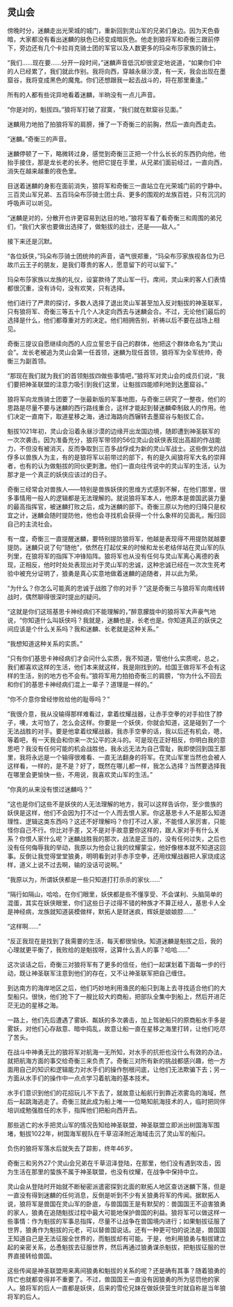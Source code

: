 ## 灵山会

傍晚时分，迷麟走出光荣城的城门，重新回到灵山军的兄弟们身边。因为天色昏暗，大家都没有看出迷麟的肤色已经变成暗灰色。他走到狼将军和奇衡三跟前停下，旁边还有几个卡拉肖克骑士团的军官以及人数更多的玛朵布莎家族的骑士。

“我们……现在要……分开一段时间，”迷麟声音低沉却很坚定地说道，“如果你们中的人已经累了，我们就此作别。我将向西，穿越永昼沙漠，有一天，我会出现在墨窟谷，我将变成黑色的魔鬼。你们还想跟我一起去战斗的，将在那里重逢。”

所有的人都有些诧异地看着迷麟，半晌没有一点儿声音。

“你是对的，魁拔四。”狼将军打破了寂寞，“我们就在默窟谷见面。”

迷麟用力地拍了拍狼将军的肩膀，捶了一下奇衡三的前胸，然后一直向西走去。

“迷麟。”奇衡三的声音。

迷麟停顿了一下，略微转过身，感觉到奇衡三正把一个什么长长的东西扔向他，他抬手接住，那是龙长老的长矛。他把它提在手里，从兄弟们面前经过，一直向西，消失在越来越重的夜色里。

目送着迷麟的身影在面前消失，狼将军和奇衡三一直站立在光荣城门前的宁静中。三百灵山军兄弟、五百玛朵布莎骑士团士兵、更多的围观的龙族百姓，只有沉沉的呼吸声可以听见。

“迷麟是对的，分散开也许更容易到达目的地，”狼将军看了看奇衡三和周围的弟兄们，“我们大家也要做出选择了，做魁拔的战士，还是——敌人。”

接下来还是沉默。

“各位妖侠，”玛朵布莎骑士团统帅的声音，语气很郑重，“玛朵布莎家族视各位为已故爪云王子的朋友，是我们尊贵的客人，愿意留下的可以留下。”

玛朵布莎家族以龙族的礼仪，设宴款待了灵山军一行。席间，灵山来的客人们表情都很沉重，没有诗句，没有欢笑，只有选择。

他们进行了严肃的探讨，多数人选择了退出灵山军甚至加入反对魁拔的神圣联军，只有狼将军、奇衡三等五十几个人决定向西去与迷麟会合。不过，无论他们最后的选择是什么，他们都尊重对方的决定。他们相拥告别，祈祷以后不要在战场上相见。

奇衡三提议自愿继续向西的人应立誓忠于自己的群体，他把这个群体命名为“灵山会”。龙长老被追为灵山会第一任首领，迷麟为现任首领，狼将军为全军统帅，奇衡三为副首领。

“那现在我们就为我们的首领魁拔四做些事情吧，”狼将军对灵山会的成员们说，“我们要把神圣联盟的注意力吸引到我们这里，让魁拔四能顺利地到达墨窟谷。”

狼将军向龙族骑士团要了一张最新版的军事地图，与奇衡三研究了一整夜，他们的思路是尽量不要与迷麟的西行路线重合，这样才能起到替迷麟牵制敌人的作用。他们决定一直南下，取道星移之海，通过海路向西辗转去墨窟谷与魁拔汇合。

魁拔1021年初，灵山会沿着永昼沙漠的边缘开出龙国边境，随即遭到神圣联军的一次次袭击。因为准备充分，狼将军带领的56位灵山会妖侠表现出高超的作战能力，不但没有被消灭，反而争取到三百多战俘成为新的灵山军战士。这些倒戈的战俘多以兽族人为主，有的是狼将军以前带过的部下，有的是久闻狼将军大名的崇拜者，也有的认为做魁拔的同伙更刺激。他们一直向往传说中的灵山军的生活，认为那才是一个真正的妖侠应该过的日子。

奇衡三经常会对兽族人——特别是兽族妖侠的思维方式感到不解，在他们那里，很多事情用一般人的逻辑都是无法理解的。就说狼将军本人，他原本是兽国武装力量的最高指挥官，被迷麟打败之后，成为迷麟的部下。奇衡三原以为他的归降只是权宜之计，迷麟会随时提防他，他也会寻找机会获得一个什么象样的见面礼，叛归回自己的主流社会。

有一度，奇衡三一直提醒迷麟，要特别提防狼将军，他越是表现得不用提防就越要提防。迷麟只说了句“随他”，依然在打起仗来的时候和龙长老结伴站在灵山军的队列里，在狼将军的指挥下冲锋陷阵。狼将军也从没有任何与灵山军离心离德的表现，正相反，他时时处处表现出对于灵山军的忠诚，这种忠诚已经在一次次生死考验中被充分证明了，狼勇是真心实意地做着迷麟的追随者，并以此为荣。

“为什么？你怎么可能真的忠诚于战胜了你的对手？”这是奇衡三与狼将军向南线转战时，偶然聊得很深时提出的疑问。

“这就是你们这班基思卡神经病们不能理解的，”醉意朦胧中的狼将军大声豪气地说，“你知道什么叫妖侠吗？我就是，迷麟也是，长老也是。你知道真正的妖侠之间应该是个什么关系吗？我和迷麟、长老就是这种关系。”

“我想知道这种关系的实质。”

“只有你们基思卡神经病们才会问什么实质，我不知道，管他什么实质呢，总之，我们都喜欢这样的生活，他们本来就这样，我是刚找到的。给国王做将军不会有这样的生活，别的地方也不会有。”狼将军用力拍拍奇衡三的肩膀，“你为什么不回去和你们的基思卡神经病们混上一辈子？道理是一样的。”

“你不介意你曾经惨败给他的耻辱吗？”

“我很介意，我从没输得那样难看过，拿着纹耀战器，让赤手空拳的对手掐住了脖子，噢，太可怕了，怎么会这样。你要是一个妖侠，你就会知道，这是碰到了一个无法战胜的对手。要是他拿着纹耀战器，我赤手空拳的话，我以后还有机会，嗯，等着吧，有一天我会和你来一次公平的决斗的。可是现在正好相反，你明白我的意思吧？我没有任何可能的机会战胜他，我永远无法为自己雪耻，我即使回到国王那里，我将永远是一个输得很难看、一直无法翻身的将军。在灵山军里当然也会被人这样看，一样的，是不是？好了，既然在哪儿都一样，我怎么选择？当然要选择我在哪里会更愉快一些，不用说，我喜欢灵山军的生活。”

“你真的从来没有恨过迷麟吗？”

“这也是你们这些不是妖侠的人无法理解的地方，我可以这样告诉你，至少兽族的妖侠是这样，他们不会因为打不过一个人而去恨人家。你这基思卡人不是那么知道理性、逻辑这类东西吗？这还不好理解吗？你打不过人家，不能怪人家厉害，只能怪你自己不行。你比对手差，又不是对手故意要你这样的，跟人家对手有什么关系？你恨人家什么呢？迷麟战胜我的那次，战法是正当的，没有任何过失，之后也没有任何侮辱我的举动，我原以为他会让我的纹耀蒙尘，他好像根本就不知道这回事。反倒让我觉得堂堂狼勇，明明看到对手赤手空拳，还用纹耀战器把人家烧成这样，道义上说不过去啊，输的没话可说啊。”

“我原以为，所谓妖侠都是一些只知道打打杀杀的家伙……”

“隔行如隔山，哈哈，在你们眼里，妖侠都是些不懂享受、不会谋利、头脑简单的混蛋，其实在妖侠眼里，你们这些日子过得不错的种族才不算正经人，基思卡人全是神经病，龙族就知道装模做样，默拓人是财迷疯，辉妖是娘娘腔……”

“这样啊……”

“反正我现在是找到了我需要的生活，每天都很愉快。知道迷麟是魁拔之后，我的心理就更平衡了，我败给的是魁拔呀，这算什么丢人的事？哈哈……”

这次谈话之后，奇衡三对狼将军有了更多的信任，他们一起谋划着下面每一步的行动，既让神圣联军注意到他们的存在，又不让神圣联军把自己缠住。

到达南方的海岸地区之后，他们巧妙地利用渔民的船只到海上去寻找适合他们的大型船只。很快，他们抢下了一艘比较大的商船，把部队全集中到船上，然后开进茫茫无边的星移之海。

一路上，他们先后遭遇了雾妖、粼妖的多次袭击，加上驾驶船只的原商船水手多是雾妖，对他们心存敌意、暗中捣乱，故意让船一直在星移之海里打转，让他们吃尽了苦头。

在战斗中神勇无比的狼将军对航海一无所知，对水手的抗拒也没什么有效的办法，就把航海方面的事交给奇衡三来负责了。奇衡三对所有新的挑战都感兴趣，他一方面用自己的知识和逻辑能力对水手们的操作刨根问底，让他们无法欺骗下去；另一方面从水手们的操作中一点点学习着航海的基本技术。

水手们意识到他们的花招玩儿不下去了，就故意让船航行到靠近浓雾岛的海域，然后一起跳海逃走了。奇衡三就此成为船上唯一一位略知航海技术的人，临时把同伴培训成勉强胜任的水手，指挥他们把船向西开去。

那些逃亡的水手把灵山军的情况告知给神圣联盟，神圣联盟立即派出树国海军围堵，魁拔1022年，树国海军舰队在千草沼泽附近海域击沉了灵山军的船只。

负伤的狼将军落水后就失去了踪影，终年46岁。

奇衡三和另外27个灵山会兄弟在千草沼泽登陆，在那里，他们没有遇到攻击，因为生活在那里的蛰族不属于神圣联盟，也没有纹耀，在战争中保持中立。

灵山会从登陆时开始就不断秘密派遣密探到北面的默拓人地区查访迷麟下落，但是一直没有得到迷麟的任何消息，反倒是听到不少有关狼勇将军的传闻。据默拓人说，狼将军是兽国在灵山军的卧底，与兽国国王是有默契的：兽国国王不迫害狼勇的家人，狼勇在追随魁拔过程中最大可能地保护兽国的利益。狼将军可以做这样一些事情：作为魁拔的军事总指挥，尽量不让战争在兽国境内进行；如果魁拔征服了世界，狼勇作为魁拔的元老，可以替兽国说话。还有一种更可怕的说法是，兽国国王知道自己是无法征服全世界的，而魁拔却有可能。于是，他利用狼勇与魁拔建立起的亲密关系，怂恿魁拔去征服世界，然后再通过狼勇谋杀魁拔，把魁拔征服的世界直接转给兽国。

这些传闻是神圣联盟用来离间狼勇和魁拔的关系的呢？还是确有其事？随着狼勇的阵亡也就都变得并不重要了。不过，兽国国王一直没有因狼勇的所为惩罚他的家人。狼将军的后人一直都是妖侠，后来的雪伦兄妹在做妖侠营生时就自称是当年狼将军的后人。

